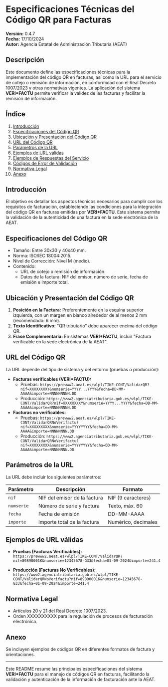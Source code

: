 
# Especificaciones Técnicas del Código QR para Facturas

**Versión:** 0.4.7  
**Fecha:** 17/10/2024  
**Autor:** Agencia Estatal de Administración Tributaria (AEAT)  

## Descripción

Este documento define las especificaciones técnicas para la implementación del código QR en facturas, así como la URL para el servicio de cotejo o remisión de información, en conformidad con el Real Decreto 1007/2023 y otras normativas vigentes. La aplicación del sistema **VERI*FACTU** permite verificar la validez de las facturas y facilitar la remisión de información.

## Índice

1. [Introducción](#introducción)
2. [Especificaciones del Código QR](#especificaciones-del-código-qr)
3. [Ubicación y Presentación del Código QR](#ubicación-y-presentación-del-código-qr)
4. [URL del Código QR](#url-del-código-qr)
5. [Parámetros de la URL](#parámetros-de-la-url)
6. [Ejemplos de URL válidas](#ejemplos-de-url-válidas)
7. [Ejemplos de Respuestas del Servicio](#ejemplos-de-respuestas-del-servicio)
8. [Códigos de Error de Validación](#códigos-de-error-de-validación)
9. [Normativa Legal](#normativa-legal)
10. [Anexo](#anexo)

## Introducción

El objetivo es detallar los aspectos técnicos necesarios para cumplir con los requisitos de facturación, estableciendo las condiciones para la integración del código QR en facturas emitidas por **VERI*FACTU**. Este sistema permite la validación de la autenticidad de una factura en la sede electrónica de la AEAT.

## Especificaciones del Código QR

- Tamaño: Entre 30x30 y 40x40 mm.
- Norma: ISO/IEC 18004:2015.
- Nivel de Corrección: Nivel M (medio).
- Contenido:
  - URL de cotejo o remisión de información.
  - Datos de la factura: NIF del emisor, número de serie, fecha de emisión e importe total.

## Ubicación y Presentación del Código QR

1. **Posición en la Factura:** Preferentemente en la esquina superior izquierda, con un margen en blanco alrededor de al menos 2 mm (recomendado: 6 mm).
2. **Texto Identificativo:** "QR tributario" debe aparecer encima del código QR.
3. **Frase Complementaria:** En sistemas **VERI*FACTU**, incluir "Factura verificable en la sede electrónica de la AEAT".

## URL del Código QR

La URL depende del tipo de sistema y del entorno (pruebas o producción):
- **Facturas verificables (VERI*FACTU):**  
  - Pruebas: `https://prewww2.aeat.es/wlpl/TIKE-CONT/ValidarQR?nif=XXXXXXXXY&numserie=YYYY...YYYY&fecha=DD-MM-AAAA&importe=NNNNNNNNN.DD`
  - Producción: `https://www2.agenciatributaria.gob.es/wlpl/TIKE-CONT/ValidarQR?nif=XXXXXXXXY&numserie=YYYY...YYYY&fecha=DD-MM-AAAA&importe=NNNNNNNNN.DD`
- **Facturas no verificables:**  
  - Pruebas: `https://prewww2.aeat.es/wlpl/TIKE-CONT/ValidarQRNoVerifactu?nif=XXXXXXXXX&numserie=YYYYYYYY&fecha=DD-MM-AAAA&importe=NNNNNNNN.DD`
  - Producción: `https://www2.agenciatributaria.gob.es/wlpl/TIKE-CONT/ValidarQRNoVerifactu?nif=XXXXXXXXX&numserie=YYYYYYYY&fecha=DD-MM-AAAA&importe=NNNNNNNN.DD`

## Parámetros de la URL

La URL debe incluir los siguientes parámetros:

| Parámetro  | Descripción                              | Formato            |
|------------|------------------------------------------|--------------------|
| `nif`      | NIF del emisor de la factura             | NIF (9 caracteres) |
| `numserie` | Número de serie y factura                | Texto, máx. 60     |
| `fecha`    | Fecha de emisión                         | DD-MM-AAAA         |
| `importe`  | Importe total de la factura              | Numérico, decimales |

## Ejemplos de URL válidas

- **Pruebas (Facturas Verificables):**  
  `https://prewww2.aeat.es/wlpl/TIKE-CONT/ValidarQR?nif=89890001K&numserie=12345678-G33&fecha=01-09-2024&importe=241.4`
  
- **Producción (Facturas No Verificables):**  
  `https://www2.agenciatributaria.gob.es/wlpl/TIKE-CONT/ValidarQRNoVerifactu?nif=89890001K&numserie=12345678-G33&fecha=01-09-2024&importe=241.4`

## Normativa Legal

- Artículos 20 y 21 del Real Decreto 1007/2023.
- Orden XXXXXXXXXX para la regulación de procesos de facturación electrónica.

## Anexo

Se incluyen ejemplos de códigos QR en diferentes formatos de factura y orientaciones.

---

Este README resume las principales especificaciones del sistema **VERI*FACTU** para el manejo de códigos QR en facturas, facilitando la validación y autenticación de la información de facturación ante la AEAT.
